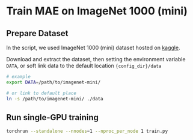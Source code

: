 # Train MAE on ImageNet 1000 (mini)

## Prepare Dataset

In the script, we used ImageNet 1000 (mini) dataset hosted on [kaggle](https://www.kaggle.com/datasets/ifigotin/imagenetmini-1000/discussion).

Download and extract the dataset, then setting the environment variable `DATA`, or soft link data to the default location `{config_dir}/data`

```bash
# example
export DATA=/path/to/imagenet-mini/

# or link to default place
ln -s /path/to/imagenet-mini/ ./data
```

## Run single-GPU training

```bash
torchrun --standalone --nnodes=1 --nproc_per_node 1 train.py
```

